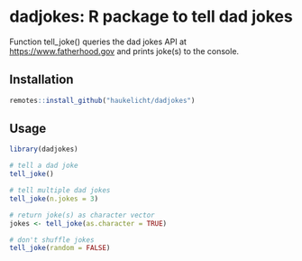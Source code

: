 # dadjokes: R package to tell dad jokes

Function tell_joke() queries the dad jokes API at https://www.fatherhood.gov and prints joke(s) to the console.

## Installation

```r
remotes::install_github("haukelicht/dadjokes")
```

## Usage

```r
library(dadjokes)

# tell a dad joke 
tell_joke()

# tell multiple dad jokes 
tell_joke(n.jokes = 3)

# return joke(s) as character vector
jokes <- tell_joke(as.character = TRUE)

# don't shuffle jokes
tell_joke(random = FALSE)
```
